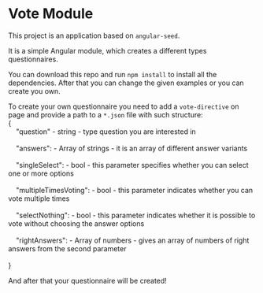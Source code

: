 # Vote Module

This project is an application based on `angular-seed`.

It is a simple Angular module, which creates a different types questionnaires.

You can download this repo and run `npm install` to install all the dependencies. After that you can change the given examples or you can create you own.

To create your own questionnaire you need to add a `vote-directive` on page and provide a path to a `*.json` file with such structure:<br>
{<br>
&nbsp;&nbsp;&nbsp;&nbsp;"question" - string - type question you are interested in<br><br>
&nbsp;&nbsp;&nbsp;&nbsp;"answers": - Array of strings - it is an array of different answer variants<br><br>
&nbsp;&nbsp;&nbsp;&nbsp;"singleSelect": - bool - this parameter specifies whether you can select one or more options<br><br>
&nbsp;&nbsp;&nbsp;&nbsp;"multipleTimesVoting": - bool - this parameter indicates whether you can vote multiple times<br><br>
&nbsp;&nbsp;&nbsp;&nbsp;"selectNothing": - bool - this parameter indicates whether it is possible to vote without choosing the answer options<br><br>
&nbsp;&nbsp;&nbsp;&nbsp;"rightAnswers": - Array of numbers - gives an array of numbers of right answers from the second parameter<br><br>
}<br>

And after that your questionnaire will be created!